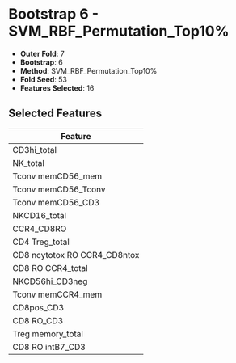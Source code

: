 # Bootstrap 6 - SVM_RBF_Permutation_Top10%

- **Outer Fold**: 7
- **Bootstrap**: 6
- **Method**: SVM_RBF_Permutation_Top10%
- **Fold Seed**: 53
- **Features Selected**: 16

## Selected Features

| Feature |
|---------|
| CD3hi_total |
| NK_total |
| Tconv memCD56_mem |
| Tconv memCD56_Tconv |
| Tconv memCD56_CD3 |
| NKCD16_total |
| CCR4_CD8RO |
| CD4 Treg_total |
| CD8 ncytotox RO CCR4_CD8ntox |
| CD8 RO CCR4_total |
| NKCD56hi_CD3neg |
| Tconv memCCR4_mem |
| CD8pos_CD3 |
| CD8 RO_CD3 |
| Treg memory_total |
| CD8 RO intB7_CD3 |
